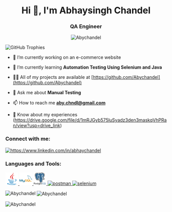 <h1 align="center">Hi 👋, I'm Abhaysingh Chandel</h1>
<h3 align="center">QA Engineer</h3>

<p align="center"> 
  <img src="https://komarev.com/ghpvc/?username=Abychandel&label=Profile%20views&color=0e75b6&style=flat" alt="Abychandel" /> 
</p>

<p align="left">
  <img src="https://github-profile-trophy.vercel.app/?username=Abychandel" alt="GitHub Trophies" />
</p>


- 🔭 I’m currently working on an e-commerce website

- 🌱 I’m currently learning **Automation Testing Using Selenium and Java**

- 👨‍💻 All of my projects are available at [https://github.com/Abychandel](https://github.com/Abychandel)

- 💬 Ask me about **Manual Testing**

- 📫 How to reach me **aby.chndl@gmail.com**

- 📄 Know about my experiences (https://drive.google.com/file/d/1mRJGyb575luSyadz3den3maskqVhPRan/view?usp=drive_link)

<h3 align="left">Connect with me:</h3>
<p align="left">
<a href="https://linkedin.com/in/https://www.linkedin.com/in/abhaychandel" target="blank"><img align="center" src="https://raw.githubusercontent.com/rahuldkjain/github-profile-readme-generator/master/src/images/icons/Social/linked-in-alt.svg" alt="https://www.linkedin.com/in/abhaychandel" height="30" width="40" /></a>
</p>

<h3 align="left">Languages and Tools:</h3>
<p align="left"> <a href="https://www.java.com" target="_blank" rel="noreferrer"> <img src="https://raw.githubusercontent.com/devicons/devicon/master/icons/java/java-original.svg" alt="java" width="40" height="40"/> </a> <a href="https://www.mysql.com/" target="_blank" rel="noreferrer"> <img src="https://raw.githubusercontent.com/devicons/devicon/master/icons/mysql/mysql-original-wordmark.svg" alt="mysql" width="40" height="40"/> </a> <a href="https://www.postgresql.org" target="_blank" rel="noreferrer"> <img src="https://raw.githubusercontent.com/devicons/devicon/master/icons/postgresql/postgresql-original-wordmark.svg" alt="postgresql" width="40" height="40"/> </a> <a href="https://postman.com" target="_blank" rel="noreferrer"> <img src="https://www.vectorlogo.zone/logos/getpostman/getpostman-icon.svg" alt="postman" width="40" height="40"/> </a> <a href="https://www.selenium.dev" target="_blank" rel="noreferrer"> <img src="https://raw.githubusercontent.com/detain/svg-logos/780f25886640cef088af994181646db2f6b1a3f8/svg/selenium-logo.svg" alt="selenium" width="40" height="40"/> </a> </p>

<p><img align="left" src="https://github-readme-stats.vercel.app/api/top-langs?username=Abychandel&show_icons=true&locale=en&layout=compact" alt="Abychandel" /></p>

<p>&nbsp;<img align="center" src="https://github-readme-stats.vercel.app/api?username=Abychandel&show_icons=true&locale=en" alt="Abychandel" /></p>

<p><img align="center" src="https://github-readme-streak-stats.herokuapp.com/?user=Abychandel&" alt="Abychandel" /></p>

